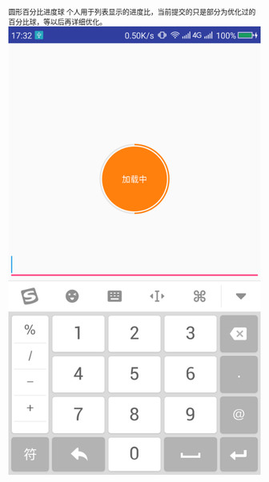 圆形百分比进度球
个人用于列表显示的进度比，当前提交的只是部分为优化过的百分比球，等以后再详细优化。
![](https://github.com/androidGithubRookie/CirclePercent/blob/master/CirclePercent/preview/Screenshot_2017-08-14-17-32-35.png)
